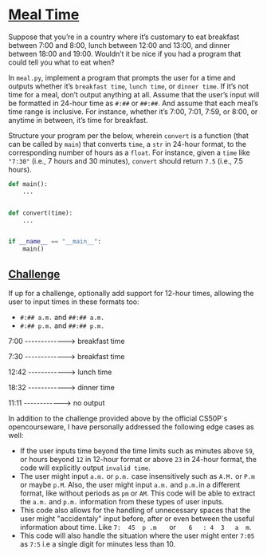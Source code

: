 # [**Meal Time**](https://cs50.harvard.edu/python/2022/psets/1/meal/)
Suppose that you’re in a country where it’s customary to eat breakfast between 7:00 and 8:00, lunch between 12:00 and 13:00, and dinner between 18:00 and 19:00. Wouldn’t it be nice if you had a program that could tell you what to eat when?

In `meal.py`, implement a program that prompts the user for a time and outputs whether it’s `breakfast time`, `lunch time`, or `dinner time`. If it’s not time for a meal, don’t output anything at all. Assume that the user’s input will be formatted in 24-hour time as `#:##` or `##:##`. And assume that each meal’s time range is inclusive. For instance, whether it’s 7:00, 7:01, 7:59, or 8:00, or anytime in between, it’s time for breakfast.

Structure your program per the below, wherein `convert` is a function (that can be called by `main`) that converts `time`, a `str` in 24-hour format, to the corresponding number of hours as a `float`. For instance, given a `time` like `"7:30"` (i.e., 7 hours and 30 minutes), `convert` should return `7.5` (i.e., 7.5 hours).

```py
def main():
    ...


def convert(time):
    ...


if __name__ == "__main__":
    main()
```

## [Challenge](https://cs50.harvard.edu/python/2022/psets/1/meal/#challenge)

If up for a challenge, optionally add support for 12-hour times, allowing the user to input times in these formats too:

  * `#:## a.m.` and `##:## a.m.`
  * `#:## p.m.` and `##:## p.m.`

7:00 -------------> breakfast time

7:30 -------------> breakfast time

12:42 ------------> lunch time

18:32 ------------> dinner time

11:11 ------------> no output

In addition to the challenge provided above by the official CS50P`s opencourseware, I have personally addressed the following edge cases as well:
 * If the user inputs time beyond the time limits such as minutes above `59`, or hours beyond `12` in 12-hour format or above `23` in 24-hour format, the code will explicitly output `invalid time`.
 * The user might input `a.m.` or `p.m.` case insensitively such as `A.M.` or `P.m` or maybe `p.M`. Also, the user might input `a.m.` and `p.m.`in a different format, like without periods as `pm` or `AM`. This code will be able to extract the `a.m.` and `p.m.` information from these types of user inputs.
 * This code also allows for the handling of unnecessary spaces that the user might "accidentaly" input before, after or even between the useful information about time. Like `7:  45  p .m   ` or `   6   : 4  3   a  m`.
 *  This code will also handle the situation where the user might enter `7:05` as `7:5` i.e a single digit for minutes less than 10.
